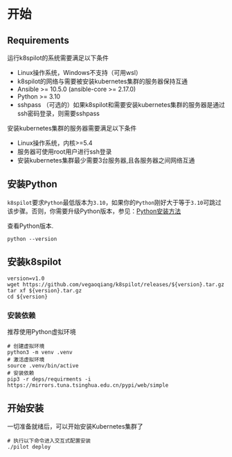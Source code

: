 # 开始

## Requirements
运行k8spilot的系统需要满足以下条件 
+ Linux操作系统，Windows不支持（可用wsl）
+ k8spilot的网络与需要被安装kubernetes集群的服务器保持互通
+ Ansible >= 10.5.0 (ansible-core >= 2.17.0)
+ Python >= 3.10
+ sshpass （可选的）如果k8spilot和需要安装kubernetes集群的服务器是通过ssh密码登录，则需要sshpass

安装kubernetes集群的服务器需要满足以下条件  
+ Linux操作系统，内核>=5.4
+ 服务器可使用root用户进行ssh登录
+ 安装kubernetes集群最少需要3台服务器,且各服务器之间网络互通


## 安装Python
`k8spilot`要求`Python`最低版本为`3.10`，如果你的`Python`刚好大于等于`3.10`可跳过该步骤。否则，你需要升级Python版本，参见：[Python安装方法](install-python.md)  

查看Python版本.
```shell
python --version
```

## 安装k8spilot
```shell
version=v1.0
wget https://github.com/vegaoqiang/k8spilot/releases/${version}.tar.gz
tar xf ${version}.tar.gz
cd ${version}
```

### 安装依赖
推荐使用Python虚拟环境

```shell
# 创建虚拟环境
python3 -m venv .venv
# 激活虚拟环境
source .venv/bin/active
# 安装依赖
pip3 -r deps/requirments -i https://mirrors.tuna.tsinghua.edu.cn/pypi/web/simple
```

## 开始安装
一切准备就绪后，可以开始安装Kubernetes集群了
```shell
# 执行以下命令进入交互式配置安装
./pilot deploy
```




